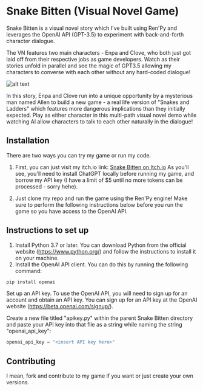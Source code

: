 # Snake Bitten (Visual Novel Game)

Snake Bitten is a visual novel story which I've built using Ren'Py and leverages the OpenAI API (GPT-3.5) to experiment with back-and-forth character dialogue.

The VN features two main characters - Enpa and Clove, who both just got laid off from their respective jobs as game developers. Watch as their stories unfold in parallel and see the magic of GPT3.5 allowing my characters to converse with each other without any hard-coded dialogue!

![alt text](http://game/gui/SB.png)

In this story, Enpa and Clove run into a unique opportunity by a mysterious man named Allen to build a new game - a real life version of "Snakes and Ladders" which features more dangerous implications than they initially expected. Play as either character in this multi-path visual novel demo while watching AI allow characters to talk to each other naturally in the dialogue!

## Installation

There are two ways you can try my game or run my code. 
1) First, you can just visit my itch.io link: [Snake Bitten on Itch.io](https://seykafu.itch.io/snake-bitten)
As you'll see, you'll need to install ChatGPT locally before running my game, and borrow my API key (I have a limit of $5 until no more tokens can be processed - sorry hehe).

2. Just clone my repo and run the game using the Ren'Py engine! 
Make sure to perform the following instructions below before you run the game so you have access to the OpenAI API.

## Instructions to set up
1. Install Python 3.7 or later. You can download Python from the official website (https://www.python.org/) and follow the instructions to install it on your machine.
2. Install the OpenAI API client. You can do this by running the following command:
```bash
pip install openai
```

Set up an API key. To use the OpenAI API, you will need to sign up for an account and obtain an API key. You can sign up for an API key at the OpenAI website (https://beta.openai.com/signup/).

Create a new file titled "apikey.py" within the parent Snake Bitten directory and paste your API key into that file as a string while naming the string "openai_api_key":

```python
openai_api_key = "<insert API key here>"
```

## Contributing

I mean, fork and contribute to my game if you want or just create your own versions.
